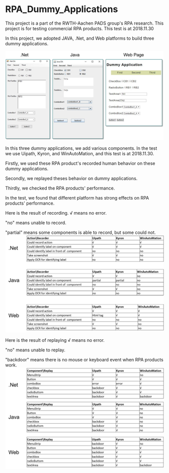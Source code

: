 # RPA_Dummy_Applications
This project is a part of the RWTH-Aachen PADS group's RPA research.
This project is for testing commercial RPA products.
This test is at 2018.11.30

In this project, we adopted JAVA, .Net, and Web platforms to build three dummy applications.
 
![alt text](https://raw.githubusercontent.com/FrankBGao/RPA_Dummy_Application/master/pic/pic.png "screenshoot")

In this three dummy applications, we add various components.
In the test we use Uipath, Kyron, and WinAutoMation, and this test is at 2018.11.30.

Firstly, we used these RPA product's recorded human behavior on these dummy applications.

Secondly, we replayed theses behavior on dummy applications.

Thirdly, we checked the RPA products' performance.

In the test, we found that different platform has strong effects on RPA products' performance.

Here is the result of recording.
√ means no error. 

"no" means unable to record.

"partial" means some components is able to record, but some could not.
![alt text](https://raw.githubusercontent.com/FrankBGao/RPA_Dummy_Application/master/pic/record.png "record")

Here is the result of replaying
√ means no error. 

"no" means unable to replay.

"backdoor" means there is no mouse or keyboard event when RPA products work.
![alt text](https://raw.githubusercontent.com/FrankBGao/RPA_Dummy_Application/master/pic/replay.png "replay")


